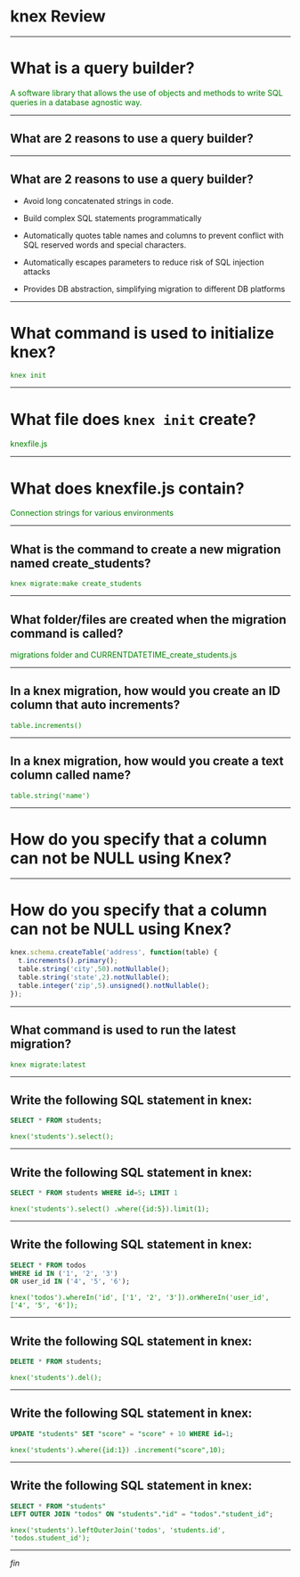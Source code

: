 # knex Review

<style>
span {
	color: green;
}
</style>

---

# What is a query builder?

<span class="fragment">A software library that allows the use of objects and methods to write SQL queries in a database agnostic way.</span>

---

## What are 2 reasons to use a query builder?

---

## What are 2 reasons to use a query builder?

* Avoid long concatenated strings in code.

* Build complex SQL statements programmatically

* Automatically quotes table names and columns to prevent conflict with SQL reserved words and special characters.

* Automatically escapes parameters to reduce risk of SQL injection attacks

* Provides DB abstraction, simplifying migration to different DB platforms

---

# What command is used to initialize knex?

<span class="fragment">`knex init`</span>

---

# What file does `knex init` create?

<span class="fragment">knexfile.js</span>

---

# What does knexfile.js contain?

<span class="fragment">Connection strings for various environments</span>

---

## What is the command to create a new migration named create_students?

<span class="fragment">`knex migrate:make create_students`</span>

---

## What folder/files are created when the migration command is called?

<span class="fragment">migrations folder and CURRENTDATETIME_create_students.js</span>

---

## In a knex migration, how would you create an ID column that auto increments?

<span class="fragment">`table.increments()`</span>

---

## In a knex migration, how would you create a text column called name?

<span class="fragment">`table.string('name')`</span>

---

# How do you specify that a column can not be NULL using Knex?

---

# How do you specify that a column can not be NULL using Knex?

```js
knex.schema.createTable('address', function(table) {
  t.increments().primary();
  table.string('city',50).notNullable();
  table.string('state',2).notNullable();
  table.integer('zip',5).unsigned().notNullable();
});
```

---

## What command is used to run the latest migration?

<span class="fragment">`knex migrate:latest`</span>

---

## Write the following SQL statement in knex:

```SQL
SELECT * FROM students;
```

<span class="fragment">`knex('students').select();`</span>

---

## Write the following SQL statement in knex:

```SQL
SELECT * FROM students WHERE id=5; LIMIT 1
```

<span class="fragment">`knex('students').select()
.where({id:5}).limit(1);`</span>

---

## Write the following SQL statement in knex:

```SQL
SELECT * FROM todos
WHERE id IN ('1', '2', '3')
OR user_id IN ('4', '5', '6');
```

<span class="fragment">`knex('todos').whereIn('id', ['1', '2', '3']).orWhereIn('user_id', ['4', '5', '6']);`</span>


---

## Write the following SQL statement in knex:

```SQL
DELETE * FROM students;
```

<span class="fragment">`knex('students').del();`</span>

---

## Write the following SQL statement in knex:

```SQL
UPDATE "students" SET "score" = "score" + 10 WHERE id=1;
```

<span class="fragment">`knex('students').where({id:1})
.increment("score",10);`</span>

---

## Write the following SQL statement in knex:

```SQL
SELECT * FROM "students"
LEFT OUTER JOIN "todos" ON "students"."id" = "todos"."student_id";
```

<span class="fragment">`knex('students').leftOuterJoin('todos', 'students.id', 'todos.student_id');`</span>

---

_fin_
